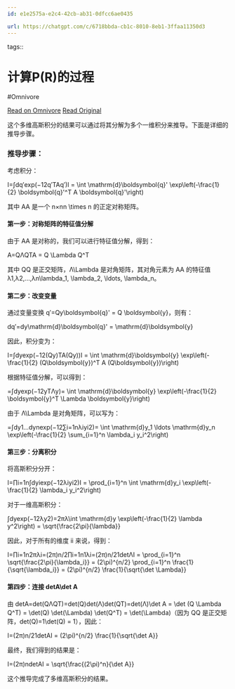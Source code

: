 ```yaml
---
id: e1e2575a-e2c4-42cb-ab31-0dfcc6ae0435

url: https://chatgpt.com/c/6718bbda-cb1c-8010-8eb1-3ffaa11350d3
---
```



tags:: 

# 计算P(R)的过程
#Omnivore

[Read on Omnivore](https://omnivore.app/me/p-r-192b8ff79a5)
[Read Original](https://chatgpt.com/c/6718bbda-cb1c-8010-8eb1-3ffaa11350d3)

这个多维高斯积分的结果可以通过将其分解为多个一维积分来推导。下面是详细的推导步骤。

### 推导步骤：

考虑积分：

I\=∫dq′exp⁡(−12q′TAq′)I = \\int \\mathrm{d}\\boldsymbol{q}' \\exp\\left(-\\frac{1}{2} \\boldsymbol{q}'^T A \\boldsymbol{q}'\\right)

其中 AA 是一个 n×nn \\times n 的正定对称矩阵。

#### 第一步：对称矩阵的特征值分解

由于 AA 是对称的，我们可以进行特征值分解，得到：

A\=QΛQTA = Q \\Lambda Q^T

其中 QQ 是正交矩阵，Λ\\Lambda 是对角矩阵，其对角元素为 AA 的特征值 λ1,λ2,…,λn\\lambda\_1, \\lambda\_2, \\ldots, \\lambda\_n。

#### 第二步：改变变量

通过变量变换 q′\=Qy\\boldsymbol{q}' = Q \\boldsymbol{y}，则有：

dq′\=dy\\mathrm{d}\\boldsymbol{q}' = \\mathrm{d}\\boldsymbol{y}

因此，积分变为：

I\=∫dyexp⁡(−12(Qy)TA(Qy))I = \\int \\mathrm{d}\\boldsymbol{y} \\exp\\left(-\\frac{1}{2} (Q\\boldsymbol{y})^T A (Q\\boldsymbol{y})\\right)

根据特征值分解，可以得到：

\=∫dyexp⁡(−12yTΛy)\= \\int \\mathrm{d}\\boldsymbol{y} \\exp\\left(-\\frac{1}{2} \\boldsymbol{y}^T \\Lambda \\boldsymbol{y}\\right)

由于 Λ\\Lambda 是对角矩阵，可以写为：

\=∫dy1…dynexp⁡(−12∑i\=1nλiyi2)\= \\int \\mathrm{d}y\_1 \\ldots \\mathrm{d}y\_n \\exp\\left(-\\frac{1}{2} \\sum\_{i=1}^n \\lambda\_i y\_i^2\\right)

#### 第三步：分离积分

将高斯积分分开：

I\=∏i\=1n∫dyiexp⁡(−12λiyi2)I = \\prod\_{i=1}^n \\int \\mathrm{d}y\_i \\exp\\left(-\\frac{1}{2} \\lambda\_i y\_i^2\\right)

对于一维高斯积分：

∫dyexp⁡(−12λy2)\=2πλ\\int \\mathrm{d}y \\exp\\left(-\\frac{1}{2} \\lambda y^2\\right) = \\sqrt{\\frac{2\\pi}{\\lambda}}

因此，对于所有的维度 ii 来说，得到：

I\=∏i\=1n2πλi\=(2π)n/2∏i\=1n1λi\=(2π)n/21det⁡ΛI = \\prod\_{i=1}^n \\sqrt{\\frac{2\\pi}{\\lambda\_i}} = (2\\pi)^{n/2} \\prod\_{i=1}^n \\frac{1}{\\sqrt{\\lambda\_i}} = (2\\pi)^{n/2} \\frac{1}{\\sqrt{\\det \\Lambda}}

#### 第四步：连接 det⁡A\\det A

由 det⁡A\=det⁡(QΛQT)\=det⁡(Q)det⁡(Λ)det⁡(QT)\=det⁡(Λ)\\det A = \\det (Q \\Lambda Q^T) = \\det(Q) \\det(\\Lambda) \\det(Q^T) = \\det(\\Lambda)（因为 QQ 是正交矩阵，det⁡(Q)\=1\\det(Q) = 1），因此：

I\=(2π)n/21det⁡AI = (2\\pi)^{n/2} \\frac{1}{\\sqrt{\\det A}}

最终，我们得到的结果是：

I\=(2π)ndet⁡AI = \\sqrt{\\frac{(2\\pi)^n}{\\det A}}

这个推导完成了多维高斯积分的结果。

